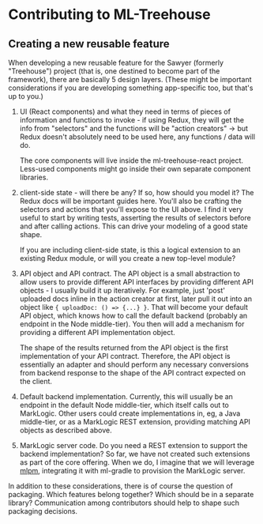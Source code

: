 # Contributing to ML-Treehouse

## Creating a new reusable feature

When developing a new reusable feature for the Sawyer (formerly "Treehouse") project (that is, one destined to become part of the framework), there are basically 5 design layers. (These might be important considerations if you are developing something app-specific too, but that's up to you.)

1. UI (React components) and what they need in terms of pieces of information and functions to invoke - if using Redux, they will get the info from "selectors" and the functions will be "action creators" -> but Redux doesn't absolutely need to be used here, any functions / data will do.

    The core components will live inside the ml-treehouse-react   project. Less-used components might go inside their own separate component libraries.

2. client-side state - will there be any? If so, how should you model it? The Redux docs will be important guides here. You'll also be crafting the selectors and actions that you'll expose to the UI above. I find it very useful to start by writing tests, asserting the results of selectors before and after calling actions. This can drive your modeling of a good state shape.

    If you are including client-side state, is this a logical extension to an existing Redux module, or will you create a new top-level module?

3. API object and API contract. The API object is a small abstraction to allow users to provide different API interfaces by providing different API objects - I usually build it up iteratively. For example, just 'post' uploaded docs inline in the action creator at first, later pull it out into an object like `{ uploadDoc: () => {...} }`. That will become your default API object, which knows how to call the default backend (probably an endpoint in the Node middle-tier). You then will add a mechanism for providing a different API implementation object.

    The shape of the results returned from the API object is the   first implementation of your API contract. Therefore, the API object is essentially an adapter and should perform any necessary conversions from backend response to the shape of   the API contract expected on the client.

4. Default backend implementation. Currently, this will usually be an endpoint in the default Node middle-tier, which itself calls out to MarkLogic. Other users could create implementations in, eg, a Java middle-tier, or as a MarkLogic REST extension, providing matching API objects as described above.

5. MarkLogic server code. Do you need a REST extension to support the backend implementation? So far, we have not created such extensions as part of the core offering. When we do, I imagine that we will leverage [mlpm](https://github.com/joemfb/mlpm), integrating it with ml-gradle to provision the MarkLogic server.

In addition to these considerations, there is of course the question of packaging. Which features belong together? Which should be in a separate library? Communication among contributors should help to shape such packaging decisions.
